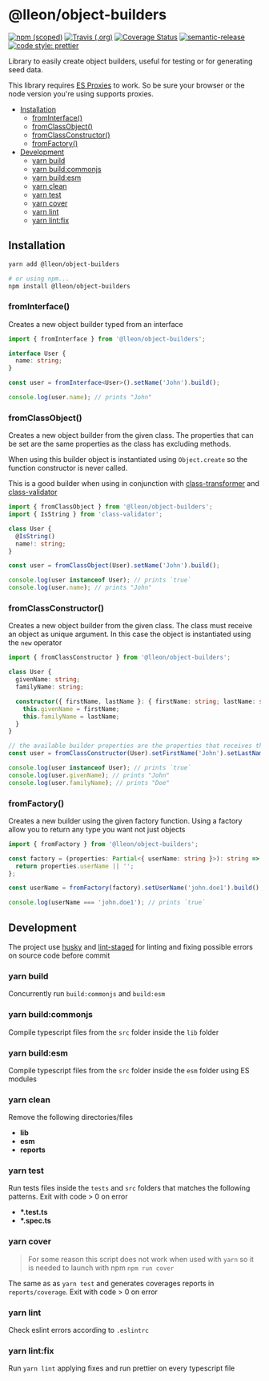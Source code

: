 # @lleon/object-builders

[![npm (scoped)](https://img.shields.io/npm/v/@lleon/object-builders)](https://www.npmjs.com/package/@lleon/object-builders)
[![Travis (.org)](https://img.shields.io/travis/leon19/node-object-builders)](https://travis-ci.org/leon19/node-object-builders)
[![Coverage Status](https://coveralls.io/repos/github/leon19/node-object-builders/badge.svg?branch=master)](https://coveralls.io/github/leon19/node-object-builders?branch=master)
[![semantic-release](https://img.shields.io/badge/%20%20%F0%9F%93%A6%F0%9F%9A%80-semantic--release-e10079.svg)](https://github.com/semantic-release/semantic-release)
[![code style: prettier](https://img.shields.io/badge/code_style-prettier-ff69b4.svg)](https://github.com/prettier/prettier)

Library to easily create object builders, useful for testing or for generating seed data.

This library requires
[ES Proxies](https://developer.mozilla.org/en-US/docs/Web/JavaScript/Reference/Global_Objects/Proxy)
to work. So be sure your browser or the node version you're using supports proxies.

- [Installation](#installation)
  - [fromInterface()](#frominterface)
  - [fromClassObject()](#fromclassobject)
  - [fromClassConstructor()](#fromclassconstructor)
  - [fromFactory()](#fromfactory)
- [Development](#development)
  - [yarn build](#yarn-build)
  - [yarn build:commonjs](#yarn-build-commonjs)
  - [yarn build:esm](#yarn-build-esm)
  - [yarn clean](#yarn-clean)
  - [yarn test](#yarn-test)
  - [yarn cover](#yarn-cover)
  - [yarn lint](#yarn-lint)
  - [yarn lint:fix](#yarn-lint-fix)

## Installation

```sh
yarn add @lleon/object-builders

# or using npm...
npm install @lleon/object-builders
```

### fromInterface()

Creates a new object builder typed from an interface

```ts
import { fromInterface } from '@lleon/object-builders';

interface User {
  name: string;
}

const user = fromInterface<User>().setName('John').build();

console.log(user.name); // prints "John"
```

### fromClassObject()

Creates a new object builder from the given class. The properties that can be set are the same
properties as the class has excluding methods.

When using this builder object is instantiated using `Object.create` so the function constructor is
never called.

This is a good builder when using in conjunction with
[class-transformer](https://www.npmjs.com/package/class-transformer) and
[class-validator](https://www.npmjs.com/package/class-validator)

```ts
import { fromClassObject } from '@lleon/object-builders';
import { IsString } from 'class-validator';

class User {
  @IsString()
  name!: string;
}

const user = fromClassObject(User).setName('John').build();

console.log(user instanceof User); // prints `true`
console.log(user.name); // prints "John"
```

### fromClassConstructor()

Creates a new object builder from the given class. The class must receive an object as unique
argument. In this case the object is instantiated using the `new` operator

```ts
import { fromClassConstructor } from '@lleon/object-builders';

class User {
  givenName: string;
  familyName: string;

  constructor({ firstName, lastName }: { firstName: string; lastName: string }) {
    this.givenName = firstName;
    this.familyName = lastName;
  }
}

// the available builder properties are the properties that receives the constructor
const user = fromClassConstructor(User).setFirstName('John').setLastName('Doe').build();

console.log(user instanceof User); // prints `true`
console.log(user.givenName); // prints "John"
console.log(user.familyName); // prints "Doe"
```

### fromFactory()

Creates a new builder using the given factory function. Using a factory allow you to return any type
you want not just objects

```ts
import { fromFactory } from '@lleon/object-builders';

const factory = (properties: Partial<{ userName: string }>): string => {
  return properties.userName || '';
};

const userName = fromFactory(factory).setUserName('john.doe1').build();

console.log(userName === 'john.doe1'); // prints `true`
```

## Development

The project use [husky](https://github.com/typicode/husky) and
[lint-staged](https://github.com/okonet/lint-staged) for linting and fixing possible errors on
source code before commit

### yarn build

Concurrently run `build:commonjs` and `build:esm`

### yarn build:commonjs

Compile typescript files from the `src` folder inside the `lib` folder

### yarn build:esm

Compile typescript files from the `src` folder inside the `esm` folder using ES modules

### yarn clean

Remove the following directories/files

- **lib**
- **esm**
- **reports**

### yarn test

Run tests files inside the `tests` and `src` folders that matches the following patterns. Exit with
code > 0 on error

- **\*.test.ts**
- **\*.spec.ts**

### yarn cover

> For some reason this script does not work when used with `yarn` so it is needed to launch with npm
> `npm run cover`

The same as as `yarn test` and generates coverages reports in `reports/coverage`. Exit with code > 0
on error

### yarn lint

Check eslint errors according to `.eslintrc`

### yarn lint:fix

Run `yarn lint` applying fixes and run prettier on every typescript file
